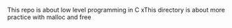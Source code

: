 This repo is about low level programming in C
xThis directory is about more practice with malloc and free
